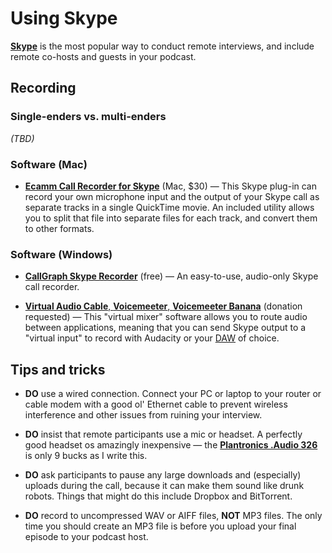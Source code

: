 Using Skype
=======

[**Skype**](http://skype.com/) is the most popular way to conduct remote interviews, and include remote co-hosts and guests in your podcast.

## Recording

### Single-enders vs. multi-enders

*(TBD)*

### Software (Mac)

* [**Ecamm Call Recorder for Skype**](http://www.ecamm.com/mac/callrecorder/) (Mac, $30) — This Skype plug-in can record your own microphone input and the output of your Skype call as separate tracks in a single QuickTime movie. An included utility allows you to split that file into separate files for each track, and convert them to other formats.

### Software (Windows)

* [**CallGraph Skype Recorder**](https://scribie.com/free-skype-recorder) (free) — An easy-to-use, audio-only Skype call recorder.

* [**Virtual Audio Cable**, **Voicemeeter**, **Voicemeeter Banana**](http://vb-audio.pagesperso-orange.fr/Voicemeeter/banana.htm) (donation requested) — This "virtual mixer" software allows you to route audio between applications, meaning that you can send Skype output to a "virtual input" to record with Audacity or your [DAW](https://en.wikipedia.org/wiki/Digital_audio_workstation) of choice.

## Tips and tricks

* **DO** use a wired connection. Connect your PC or laptop to your router or cable modem with a good ol' Ethernet cable to prevent wireless interference and other issues from ruining your interview.

* **DO** insist that remote participants use a mic or headset. A perfectly good headset os amazingly inexpensive — the [**Plantronics .Audio 326**](http://www.amazon.com/gp/product/B001S2RCXW) is only 9 bucks as I write this.

* **DO** ask participants to pause any large downloads and (especially) uploads during the call, because it can make them sound like drunk robots. Things that might do this include Dropbox and BitTorrent.

* **DO** record to uncompressed WAV or AIFF files, **NOT** MP3 files. The only time you should create an MP3 file is before you upload your final episode to your podcast host.





